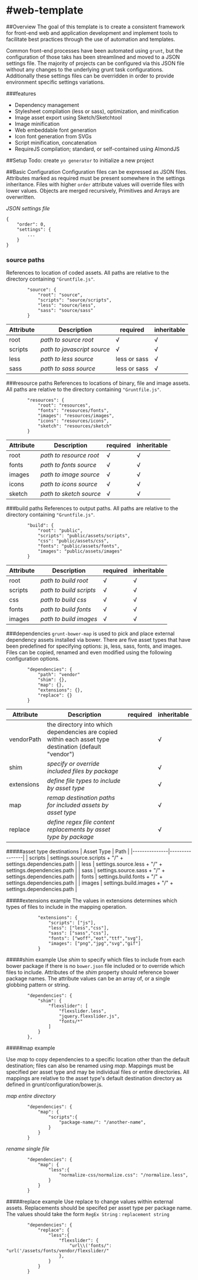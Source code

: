 #web-template
============

##Overview
The goal of this template is to create a consistent framework for front-end web and application development and implement tools to facilitate best practices through the use of automation and templates.

Common front-end processes have been automated using `grunt`, but the configuration of those taks has been streamlined and moved to a JSON settings file. The majority of projects can be configured via this JSON file without any changes to the underlying grunt task configurations.  Additionally these settings files can be overridden in order to provide environment specific settings variations.

###features
 - Dependency management
 - Stylesheet compilation (less or sass), optimization, and minification
 - Image asset export using Sketch/Sketchtool
 - Image minification
 - Web embeddable font generation
 - Icon font generation from SVGs
 - Script minification, concatenation
 - RequireJS compilation; standard, or self-contained using AlmondJS


##Setup
Todo: create `yo generator` to initialize a new project

##Basic Configuration
Configuration files can be expressed as JSON files.  Attributes marked as required must be present somewhere in the settings inheritance. Files with higher `order` attribute values will override files with lower values.  Objects are merged recursively, Primitives and Arrays are overwritten.

*JSON settings file*
```
{
	"order": 0,
	"settings": {
		...
	}
}
```

### source paths
References to location of coded assets. All paths are relative to the directory containing `"Gruntfile.js"`.   
```
        "source": {
            "root": "source",
            "scripts": "source/scripts",
            "less": "source/less",
            "sass": "source/sass"
        }
```
| Attribute  | Description | required | inheritable |
|------------|-------------|----------|-------------|
| root | *path to source root* | √ | √ |
| scripts | *path to javascript source* | √ | √ |
| less | *path to less source* | less or sass | √ |
| sass | *path to sass source* | less or sass | √ |





###resource paths
References to locations of binary, file and image assets. All paths are relative to the directory containing `"Gruntfile.js"`.   
```
        "resources": {
            "root": "resources",
            "fonts": "resources/fonts",
            "images": "resources/images",
            "icons": "resources/icons",
            "sketch": "resources/sketch"
        }
```
| Attribute  | Description | required | inheritable |
|------------|-------------|----------|-------------|
| root | *path to resource root* | √ | √ |
| fonts | *path to fonts source* | √ | √ |
| images | *path to image source* | √ | √ |
| icons | *path to icons source* | √ | √ |
| sketch | *path to sketch source* | √ | √ |







###build paths
References to output paths. All paths are relative to the directory containing `"Gruntfile.js"`.   
```
        "build": {
            "root": "public",
            "scripts": "public/assets/scripts",
            "css": "public/assets/css",
            "fonts": "public/assets/fonts",
            "images": "public/assets/images"
        }
```
| Attribute  | Description | required | inheritable |
|------------|-------------|----------|-------------|
| root | *path to build root* | √ | √ |
| scripts | *path to build scripts* | √ | √ |
| css | *path to build css* | √ | √ |
| fonts | *path to build fonts* | √ | √ |
| images | *path to build images* | √ | √ |




###dependencies
`grunt-bower-map` is used to pick and place external dependency assets installed via bower.  There are five asset types that have been predefined for specifying options: js, less, sass, fonts, and images.  Files can be copied, renamed and even modified using the following configuration options.

```
        "dependencies": {
        	"path": "vendor"
            "shim": {},
            "map": {},
            "extensions": {},
            "replace": {}
        }
```
| Attribute  | Description | required | inheritable |
|------------|-------------|----------|-------------|
| vendorPath | the directory into which dependencies are copied within each asset type destination (default "vendor") | 	|√ 
| shim | *specify or override included files by package* |  | √ |
| extensions | *define file types to include by asset type* | | √ |
| map | *remap destination paths for included assets by asset type* |  | √ |
| replace | *define regex file content replacements by asset type by package* |  | √ |

#####asset type destinations
| Asset Type  | Path  |
|---------------|----------------|
| scripts    |   settings.source.scripts + "/" + settings.dependencies.path  |
| less    |   settings.source.less + "/" + settings.dependencies.path  |
| sass    |   settings.source.sass + "/" + settings.dependencies.path  |
| fonts    |   settings.build.fonts + "/" + settings.dependencies.path  |
| images    |   settings.build.images + "/" + settings.dependencies.path  |

#####extensions example
The values in extensions determines which types of files to include in the mapping operation.
```
            "extensions": {
                "scripts": ["js"],
                "less": ["less","css"],
                "sass": ["sass","css"],
                "fonts": ["woff","eot","ttf","svg"],
                "images": ["png","jpg","svg","gif"]
            }
```

#####shim example
Use *shim* to specify which files to include from each bower package if there is no `bower.json` file included or to override which files to include.
Attributes of the *shim* property should reference bower package names.  The attribute values can be an array of, or a single globbing pattern or string.  
```
        "dependencies": {
            "shim": {
                "flexslider": [
                    "flexslider.less",
                    "jquery.flexslider.js",
                    "fonts/*"
                ]
            }
        },
```
#####map example

Use *map* to copy dependencies to a specific location other than the default destination; files can also be renamed using *map*. Mappings must be specified per asset type and may be individual files or entire directories. All mappings are relative to the asset type's default destination directory as defined in grunt/configuration/bower.js.

*map entire directory*
```
        "dependencies": {
            "map": {
                "scripts":{
                    "package-name/": "/another-name",
                }
            }
        }
```

*rename single file*
```
        "dependencies": {
            "map": {
                "less":{
                    "normalize-css/normalize.css": "/normalize.less",
                }
            }
        }
```
#####replace example
Use replace to change values within external assets.  Replacements should be specifed per asset type per package name.  The values should take the form `RegEx String` : `replacement string`
```
        "dependencies": {
            "replace": {
                "less":{
                    "flexslider": {
                        "url\\('fonts/": "url('/assets/fonts/vendor/flexslider/"
                    },
                }
            }
        }
```